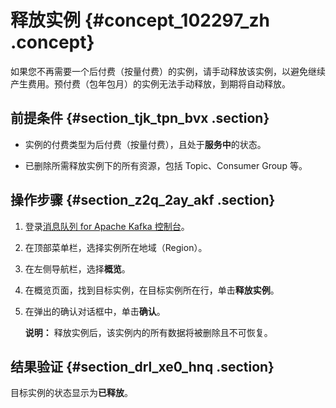 # 释放实例 {#concept_102297_zh .concept}

如果您不再需要一个后付费（按量付费）的实例，请手动释放该实例，以避免继续产生费用。预付费（包年包月）的实例无法手动释放，到期将自动释放。

## 前提条件 {#section_tjk_tpn_bvx .section}

-   实例的付费类型为后付费（按量付费），且处于**服务中**的状态。

-   已删除所需释放实例下的所有资源，包括 Topic、Consumer Group 等。


## 操作步骤 {#section_z2q_2ay_akf .section}

1.  登录[消息队列 for Apache Kafka 控制台](http://kafka.console.aliyun.com)。
2.  在顶部菜单栏，选择实例所在地域（Region）。

3.  在左侧导航栏，选择**概览**。

4.  在概览页面，找到目标实例，在目标实例所在行，单击**释放实例**。

5.  在弹出的确认对话框中，单击**确认**。

    **说明：** 释放实例后，该实例内的所有数据将被删除且不可恢复。


## 结果验证 {#section_drl_xe0_hnq .section}

目标实例的状态显示为**已释放**。

